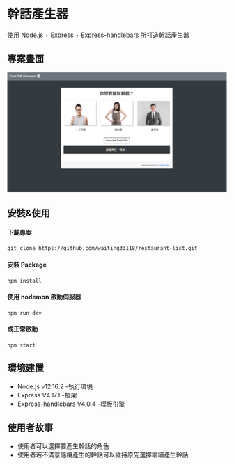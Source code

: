 # 幹話產生器

使用 Node.js + Express + Express-handlebars 所打造幹話產生器

## 專案畫面

![專案畫面](/Public/Readme.png)

## 安裝&使用

#### 下載專案

```
git clone https://github.com/waiting33118/restaurant-list.git
```

#### 安裝 Package

```
npm install
```

#### 使用 nodemon 啟動伺服器

```
npm run dev
```

#### 或正常啟動

```
npm start
```

## 環境建置

- Node.js v12.16.2 -執行環境
- Express V4.17.1 -框架
- Express-handlebars V4.0.4 -模板引擎


## 使用者故事

- 使用者可以選擇要產生幹話的角色
- 使用者若不滿意隨機產生的幹話可以維持原先選擇繼續產生幹話
